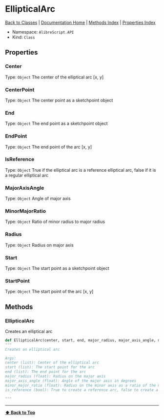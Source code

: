 # EllipticalArc

[ Back to Classes](Classes) | [Documentation Home](../README.md) | [Methods Index](Methods-Index) | [Properties Index](Properties-Index)

- Namespace: `AlibreScript.API`
- Kind: `Class`

## Properties

### Center
Type: `Object`
The center of the elliptical arc [x, y]

### CenterPoint
Type: `Object`
The center point as a sketchpoint object

### End
Type: `Object`
The end point as a sketchpoint object

### EndPoint
Type: `Object`
The end point of the arc [x, y]

### IsReference
Type: `Object`
True if the elliptical arc is a reference elliptical arc, false if it is a regular elliptical arc

### MajorAxisAngle
Type: `Object`
Angle of major axis

### MinorMajorRatio
Type: `Object`
Ratio of minor radius to major radius

### Radius
Type: `Object`
Radius on major axis

### Start
Type: `Object`
The start point as a sketchpoint object

### StartPoint
Type: `Object`
The start point of the arc [x, y]

## Methods


### EllipticalArc

Creates an elliptical arc

```python
def EllipticalArc(center, start, end, major_radius, major_axis_angle, minor_major_ratio, is_reference):
"""
Creates an elliptical arc

Args:
center (list): Center of the elliptical arc
start (list): The start point for the arc
end (list): The end point for the arc
major_radius (float): Radius on the major axis
major_axis_angle (float): Angle of the major axis in degrees
minor_major_ratio (float): Radius on the minor axis as a ratio of the major radius
is_reference (bool): True to create a reference arc, false to create a regular arc

"""
```

---
**[⬆ Back to Top](#ellipticalarc)**
